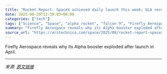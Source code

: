 ```yaml
---
title: "Rocket Report: SpaceX achieved daily launch this week; ULA recovers booster"
date: 2025-08-29T12:39:03+08:00
categories: ["tech"]
tags: ["Science", "Space", "alpha rocket", "falcon 9", "Firefly Aerospace", "launch", "rocket report", "spacex", "Starbase", "starship", "united launch alliance", "vulcan", "wallops island"]
summary: "Firefly Aerospace reveals why its Alpha booster exploded after launch in April."
source_url: "https://arstechnica.com/space/2025/08/rocket-report-spacex-achieved-daily-launch-this-week-ula-recovers-booster/"
---
```


Firefly Aerospace reveals why its Alpha booster exploded after launch in April.

---

*来源: [原文链接](https://arstechnica.com/space/2025/08/rocket-report-spacex-achieved-daily-launch-this-week-ula-recovers-booster/)*
